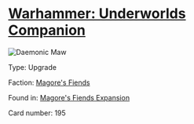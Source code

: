 # [Warhammer: Underworlds Companion](https://guidokessels.github.io/wh-underworlds)

  

![Daemonic Maw](https://warhammerunderworlds.com/wp-content/uploads/sites/6/2018/03/195_ENG.png)



Type: Upgrade

Faction: [Magore's Fiends](https://guidokessels.github.io/wh-underworlds/factions/magores-fiends)

Found in: [Magore's Fiends Expansion](https://guidokessels.github.io/wh-underworlds/locations/magores-fiends-expansion)

Card number: 195
